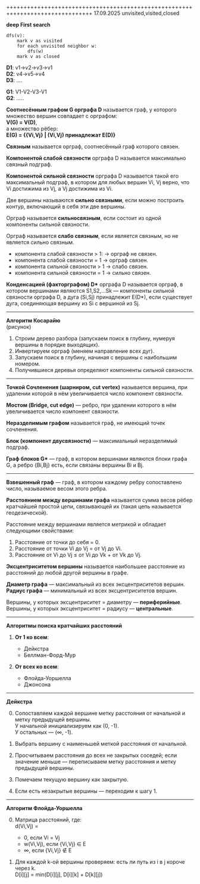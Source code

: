 +++++++++++++++++++++++++++++++++++++++++++++++++++++++++++++++++++++++++++++++
17.09.2025
unvisited,visited,closed

**deep First search**
```
dfs(v):
    mark v as visited
    for each unvisited neighbor w:
        dfs(w)
    mark v as closed
```
**D1**: v1->v2->v3->v1  
**D2**: v4->v5->v4  
**D3**: ....

**G1**: V1-V2-V3-V1  
**G2**: .....

**Соотнесённым графом G орграфа D** называется граф, у которого множество вершин совпадает с орграфом:  
**V(G) = V(D)**,  
а множество рёбер:  
**E(G) = {{Vi,Vj} | (Vi,Vj) принадлежат E(D)}**

**Связным** называется орграф, соотнесённый граф которого связен.

**Компонентой слабой связности** орграфа D называется максимально связный подграф.

**Компонентой сильной связности** орграфа D называется такой его максимальный подграф, в котором для любых вершин Vi, Vj верно, что Vi достижима из Vj, а Vj достижима из Vi.

Две вершины называются **сильно связными**, если можно построить контур, включающий в себя эти две вершины.

Орграф называется **сильносвязным**, если состоит из одной компоненты сильной связности.

Орграф называется **слабо связным**, если является связным, но не является сильно связным.

- компонента слабой связности > 1: → орграф не связен.  
- компонента слабой связности = 1 → орграф связен.  
- компонента сильной связности > 1 → слабо связен.  
- компонента сильной связности = 1 → сильно связен.

**Конденсацией (факторграфом) D\*** орграфа D называется орграф, в котором вершинами являются S1,S2,...Sk — компоненты сильной связности орграфа D, а дуга (Si,Sj) принадлежит E(D\*), если существует дуга, соединяющая вершину из Si с вершиной из Sj.

---

**Алгоритм Косарайю**  
(рисунок)

1. Строим дерево разбора (запускаем поиск в глубину, нумеруя вершины в порядке выходящих).  
2. Инвертируем орграф (меняем направление всех дуг).  
3. Запускаем поиск в глубину, начиная с вершины с наибольшим номером.  
4. Получившиеся деревья определяют компоненты сильной связности.

---

**Точкой Сочленения (шарниром, cut vertex)** называется вершина, при удалении которой в нём увеличивается число компонент связности.

**Мостом (Bridge, cut edge)** — ребро, при удалении которого в нём увеличивается число компонент связности.

**Неразделимым графом** называется граф, не имеющий точек сочленения.

**Блок (компонент двусвязности)** — максимальный неразделимый подграф.

**Граф блоков G\*** — граф, в котором вершинами являются блоки графа G, а ребро {Bi,Bj} есть, если связаны вершины Bi и Bj.

---

**Взвешенный граф** — граф, в котором каждому ребру сопоставлено число, называемое весом этого ребра.

**Расстоянием между вершинами графа** называется сумма весов рёбер кратчайшей простой цепи, связывающей их (такая цепь называется геодезической).

Расстояние между вершинами является метрикой и обладает следующими свойствами:

1. Расстояние от точки до себя = 0.  
2. Расстояние от точки Vi до Vj = от Vj до Vi.  
3. Расстояние от Vi до Vj ≤ от Vi до Vk + от Vk до Vj.

**Эксцентриситетом вершины** называется наибольшее расстояние из расстояний до любой другой вершины в графе.

**Диаметр графа** — максимальный из всех эксцентриситетов вершин.  
**Радиус графа** — минимальный из всех эксцентриситетов вершин.

Вершины, у которых эксцентриситет = диаметру — **периферийные**.  
Вершины, у которых эксцентриситет = радиусу — **центральные**.

---

**Алгоритмы поиска кратчайших расстояний**

1. **От 1 ко всем**:  
   - Дейкстра  
   - Беллман-Форд-Мур

2. **От всех ко всем**:  
   - Флойда-Уоршелла  
   - Джонсона

---

**Дейкстра**

0. Сопоставляем каждой вершине метку расстояния от начальной и метку предыдущей вершины.  
   У начальной инициализируем как (0, -1).  
   У остальных — (∞, -1).  

1. Выбрать вершину с наименьшей меткой расстояния от начальной.  
2. Просчитываем расстояния до всех не закрытых соседей; если значение меньше — переписываем метку расстояния и метку предыдущей вершины.  
3. Помечаем текущую вершину как закрытую.  
4. Если есть незакрытые вершины — переходим к шагу 1.

---

**Алгоритм Флойда-Уоршелла**

0. Матрица расстояний, где:  
   d(Vi,Vj) =  
   - 0, если Vi = Vj  
   - w(Vi,Vj), если {Vi,Vj} ∈ E  
   - ∞, если {Vi,Vj} ∉ E  

1. Для каждой k-ой вершины проверяем: есть ли путь из i в j короче через k.  
   D[i][j] = min(D[i][j], D[i][k] + D[k][j])
